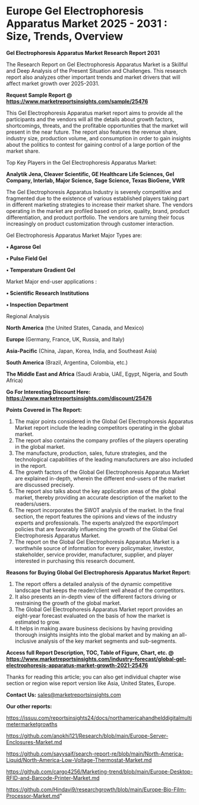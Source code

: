 # Europe Gel Electrophoresis Apparatus Market 2025 - 2031 : Size, Trends, Overview

<strong>Gel Electrophoresis Apparatus Market Research Report 2031</strong>

The Research Report on Gel Electrophoresis Apparatus Market is a Skillful and Deep Analysis of the Present Situation and Challenges. This research report also analyzes other important trends and market drivers that will affect market growth over 2025-2031.

<strong>Request Sample Report @ <a href=https://www.marketreportsinsights.com/sample/25476>https://www.marketreportsinsights.com/sample/25476</a></strong>

This Gel Electrophoresis Apparatus market report aims to provide all the participants and the vendors will all the details about growth factors, shortcomings, threats, and the profitable opportunities that the market will present in the near future. The report also features the revenue share, industry size, production volume, and consumption in order to gain insights about the politics to contest for gaining control of a large portion of the market share.

Top Key Players in the Gel Electrophoresis Apparatus Market:

<strong>Analytik Jena, Cleaver Scientific, GE Healthcare Life Sciences, Gel Company, Interlab, Major Science, Sage Science, Texas BioGene, VWR</strong>

The Gel Electrophoresis Apparatus Industry is severely competitive and fragmented due to the existence of various established players taking part in different marketing strategies to increase their market share. The vendors operating in the market are profiled based on price, quality, brand, product differentiation, and product portfolio. The vendors are turning their focus increasingly on product customization through customer interaction.

Gel Electrophoresis Apparatus Market Major Types are:

<strong>• Agarose Gel

• Pulse Field Gel

• Temperature Gradient Gel</strong>

Market Major end-user applications :

<strong>• Scientific Research Institutions

• Inspection Department</strong>

Regional Analysis

</u><strong><b>North America</b></strong> (the United States, Canada, and Mexico)

<strong><b>Europe </b></strong>(Germany, France, UK, Russia, and Italy)

<strong><b>Asia-Pacific</b></strong> (China, Japan, Korea, India, and Southeast Asia)

<strong><b>South America</b></strong> (Brazil, Argentina, Colombia, etc.)

<strong><b>The Middle East and Africa</b></strong> (Saudi Arabia, UAE, Egypt, Nigeria, and South Africa)

<strong>Go For Interesting Discount Here: <a href=https://www.marketreportsinsights.com/discount/25476>https://www.marketreportsinsights.com/discount/25476</a></strong>

<strong>Points Covered in The Report:</strong>
<ol>
  <li>The major points considered in the Global Gel Electrophoresis Apparatus Market report include the leading competitors operating in the global market.</li>
  <li>The report also contains the company profiles of the players operating in the global market.</li>
  <li>The manufacture, production, sales, future strategies, and the technological capabilities of the leading manufacturers are also included in the report.</li>
  <li>The growth factors of the Global Gel Electrophoresis Apparatus Market are explained in-depth, wherein the different end-users of the market are discussed precisely.</li>
  <li>The report also talks about the key application areas of the global market, thereby providing an accurate description of the market to the readers/users.</li>
  <li>The report incorporates the SWOT analysis of the market. In the final section, the report features the opinions and views of the industry experts and professionals. The experts analyzed the export/import policies that are favorably influencing the growth of the Global Gel Electrophoresis Apparatus Market.</li>
  <li>The report on the Global Gel Electrophoresis Apparatus Market is a worthwhile source of information for every policymaker, investor, stakeholder, service provider, manufacturer, supplier, and player interested in purchasing this research document.</li>
</ol>
<strong>Reasons for Buying Global Gel Electrophoresis Apparatus Market Report:</strong>

<ol>
  <li>The report offers a detailed analysis of the dynamic competitive landscape that keeps the reader/client well ahead of the competitors.</li>
  <li>It also presents an in-depth view of the different factors driving or restraining the growth of the global market.</li>
  <li>The Global Gel Electrophoresis Apparatus Market report provides an eight-year forecast evaluated on the basis of how the market is estimated to grow.</li>
  <li>It helps in making aware business decisions by having providing thorough insights insights into the global market and by making an all-inclusive analysis of the key market segments and sub-segments.</li>
</ol>
<strong>Access full Report Description, TOC, Table of Figure, Chart, etc. @ <a href=https://www.marketreportsinsights.com/industry-forecast/global-gel-electrophoresis-apparatus-market-growth-2021-25476>https://www.marketreportsinsights.com/industry-forecast/global-gel-electrophoresis-apparatus-market-growth-2021-25476</a></strong>


Thanks for reading this article; you can also get individual chapter wise section or region wise report version like Asia, United States, Europe.

<strong>Contact Us:</strong>
sales@marketreportsinsights.com

<strong>Our other reports:</strong>

<a href=https://issuu.com/reportsinsights24/docs/northamericahandhelddigitalmultimetermarketgrowths>https://issuu.com/reportsinsights24/docs/northamericahandhelddigitalmultimetermarketgrowths</a>

<a href=https://github.com/anokhi121/Research/blob/main/Europe-Server-Enclosures-Market.md>https://github.com/anokhi121/Research/blob/main/Europe-Server-Enclosures-Market.md</a>

<a href=https://github.com/sayysaif/search-report-re/blob/main/North-America-Liquid/North-America-Low-Voltage-Thermostat-Market.md>https://github.com/sayysaif/search-report-re/blob/main/North-America-Liquid/North-America-Low-Voltage-Thermostat-Market.md</a>

<a href=https://github.com/cargo4256/Marketing-trend/blob/main/Europe-Desktop-RFID-and-Barcode-Printer-Market.md>https://github.com/cargo4256/Marketing-trend/blob/main/Europe-Desktop-RFID-and-Barcode-Printer-Market.md</a>

<a href=https://github.com/Hindavi9/researchgrowth/blob/main/Europe-Bio-Film-Processor-Market.md>https://github.com/Hindavi9/researchgrowth/blob/main/Europe-Bio-Film-Processor-Market.md</a>"
